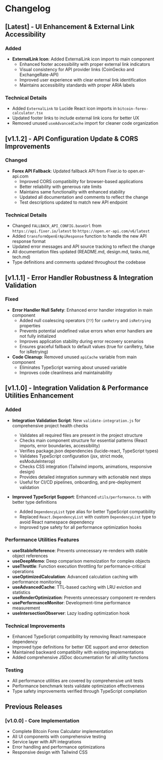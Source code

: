 # Changelog

## [Latest] - UI Enhancement & External Link Accessibility

### Added
- **ExternalLink Icon**: Added ExternalLink icon import to main component
  - Enhanced footer accessibility with proper external link indicators
  - Visual consistency for API provider links (CoinGecko and ExchangeRate-API)
  - Improved user experience with clear external link identification
  - Maintains accessibility standards with proper ARIA labels

### Technical Details
- Added `ExternalLink` to Lucide React icon imports in `bitcoin-forex-calculator.tsx`
- Updated footer links to include external link icons for better UX
- Removed unused `useAdvancedCache` import for cleaner code organization

## [v1.1.2] - API Configuration Update & CORS Improvements

### Changed
- **Forex API Fallback**: Updated fallback API from Fixer.io to open.er-api.com
  - Improved CORS compatibility for browser-based applications
  - Better reliability with generous rate limits
  - Maintains same functionality with enhanced stability
  - Updated all documentation and comments to reflect the change
  - Test descriptions updated to match new API endpoint

### Technical Details
- Changed `FALLBACK_API_CONFIG.baseUrl` from `https://api.fixer.io/latest` to `https://open.er-api.com/v6/latest`
- Added `transformOpenErApiResponse` function to handle the new API response format
- Updated error messages and API source tracking to reflect the change
- All documentation files updated (README.md, design.md, tasks.md, tech.md)
- Type definitions and comments updated throughout the codebase

## [v1.1.1] - Error Handler Robustness & Integration Validation

### Fixed
- **Error Handler Null Safety**: Enhanced error handler integration in main component
  - Added null coalescing operators (`??`) for `canRetry` and `isRetrying` properties
  - Prevents potential undefined value errors when error handlers are not fully initialized
  - Improves application stability during error recovery scenarios
  - Ensures graceful fallback to default values (true for canRetry, false for isRetrying)
- **Code Cleanup**: Removed unused `apiCache` variable from main component
  - Eliminates TypeScript warning about unused variable
  - Improves code cleanliness and maintainability

## [v1.1.0] - Integration Validation & Performance Utilities Enhancement

### Added
- **Integration Validation Script**: New `validate-integration.js` for comprehensive project health checks
  - Validates all required files are present in the project structure
  - Checks main component structure for essential patterns (React imports, error boundaries, accessibility)
  - Verifies package.json dependencies (lucide-react, TypeScript types)
  - Validates TypeScript configuration (jsx, strict mode, esModuleInterop)
  - Checks CSS integration (Tailwind imports, animations, responsive design)
  - Provides detailed integration summary with actionable next steps
  - Useful for CI/CD pipelines, onboarding, and pre-deployment validation

- **Improved TypeScript Support**: Enhanced `utils/performance.ts` with better type definitions
  - Added `DependencyList` type alias for better TypeScript compatibility
  - Replaced `React.DependencyList` with custom `DependencyList` type to avoid React namespace dependency
  - Improved type safety for all performance optimization hooks

### Performance Utilities Features
- **useStableReference**: Prevents unnecessary re-renders with stable object references
- **useDeepMemo**: Deep comparison memoization for complex objects
- **useThrottle**: Function execution throttling for performance-critical operations
- **useOptimizedCalculation**: Advanced calculation caching with performance monitoring
- **useAdvancedCache**: TTL-based caching with LRU eviction and statistics
- **useRenderOptimization**: Prevents unnecessary component re-renders
- **usePerformanceMonitor**: Development-time performance measurement
- **useIntersectionObserver**: Lazy loading optimization hook

### Technical Improvements
- Enhanced TypeScript compatibility by removing React namespace dependency
- Improved type definitions for better IDE support and error detection
- Maintained backward compatibility with existing implementations
- Added comprehensive JSDoc documentation for all utility functions

### Testing
- All performance utilities are covered by comprehensive unit tests
- Performance benchmark tests validate optimization effectiveness
- Type safety improvements verified through TypeScript compilation

## Previous Releases

### [v1.0.0] - Core Implementation
- Complete Bitcoin Forex Calculator implementation
- All UI components with comprehensive testing
- Service layer with API integrations
- Error handling and performance optimizations
- Responsive design with Tailwind CSS